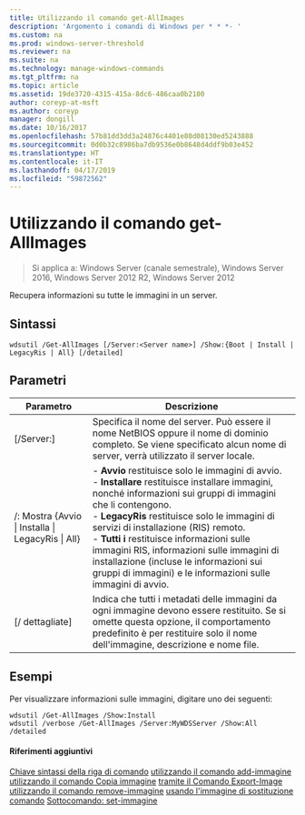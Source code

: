 ```yaml
---
title: Utilizzando il comando get-AllImages
description: 'Argomento i comandi di Windows per * * *- '
ms.custom: na
ms.prod: windows-server-threshold
ms.reviewer: na
ms.suite: na
ms.technology: manage-windows-commands
ms.tgt_pltfrm: na
ms.topic: article
ms.assetid: 19de3720-4315-415a-8dc6-486caa0b2100
author: coreyp-at-msft
ms.author: coreyp
manager: dongill
ms.date: 10/16/2017
ms.openlocfilehash: 57b81dd3dd3a24876c4401e80d08130ed5243888
ms.sourcegitcommit: 0d0b32c8986ba7db9536e0b8648d4ddf9b03e452
ms.translationtype: HT
ms.contentlocale: it-IT
ms.lasthandoff: 04/17/2019
ms.locfileid: "59872562"
---
```

# <a name="using-the-get-allimages-command"></a>Utilizzando il comando get-AllImages

>Si applica a: Windows Server (canale semestrale), Windows Server 2016, Windows Server 2012 R2, Windows Server 2012

Recupera informazioni su tutte le immagini in un server.
## <a name="syntax"></a>Sintassi
```
wdsutil /Get-AllImages [/Server:<Server name>] /Show:{Boot | Install | LegacyRis | All} [/detailed]
```
## <a name="parameters"></a>Parametri
|Parametro|Descrizione|
|-------|--------|
|[/Server:<Server name>]|Specifica il nome del server. Può essere il nome NetBIOS oppure il nome di dominio completo. Se viene specificato alcun nome di server, verrà utilizzato il server locale.|
|/: Mostra {Avvio &#124; Installa &#124; LegacyRis &#124; All}|-   **Avvio** restituisce solo le immagini di avvio.<br />-   **Installare** restituisce installare immagini, nonché informazioni sui gruppi di immagini che li contengono.<br />-   **LegacyRis** restituisce solo le immagini di servizi di installazione (RIS) remoto.<br />-   **Tutti i** restituisce informazioni sulle immagini RIS, informazioni sulle immagini di installazione (incluse le informazioni sui gruppi di immagini) e le informazioni sulle immagini di avvio.|
|[/ dettagliate]|Indica che tutti i metadati delle immagini da ogni immagine devono essere restituito. Se si omette questa opzione, il comportamento predefinito è per restituire solo il nome dell'immagine, descrizione e nome file.|
## <a name="BKMK_examples"></a>Esempi
Per visualizzare informazioni sulle immagini, digitare uno dei seguenti:
```
wdsutil /Get-AllImages /Show:Install
wdsutil /verbose /Get-AllImages /Server:MyWDSServer /Show:All /detailed
```
#### <a name="additional-references"></a>Riferimenti aggiuntivi
[Chiave sintassi della riga di comando](command-line-syntax-key.md)
[utilizzando il comando add-immagine](using-the-add-image-command.md)
[utilizzando il comando Copia immagine](using-the-copy-image-command.md)
[tramite il Comando Export-Image](using-the-export-image-command.md)
[utilizzando il comando remove-immagine](using-the-remove-image-command.md)
[usando l'immagine di sostituzione comando](using-the-replace-image-command.md) 
 [Sottocomando: set-immagine](subcommand-set-image.md)

